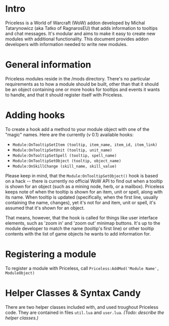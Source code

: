 # Intro #

Priceless is a World of Warcraft (WoW) addon developed by Michal Tatarynowicz (aka Tatko of RagnarosEU) that adds information to tooltips and chat messages. It's modular and aims to make it easy to create new modules with additional functionality. This document provides addon developers with information needed to write new modules.

# General information #

Priceless modules reside in the /mods directory. There's no particular requirements as to how a module should be built, other than that it should be an object containing one or more hooks for tooltips and events it wants to handle, and that it should register itself with Priceless.

# Adding hooks #

To create a hook add a method to your module object with one of the "magic" names. Here are the currently (v 0.1) available hooks:

  * `Module:OnTooltipSetItem (tooltip, item_name, item_id, item_link)`
  * `Module:OnTooltipSetUnit (tooltip, unit_name)`
  * `Module:OnTooltipSetSpell (tooltip, spell_name)`
  * `Module:OnTooltipSetObject (tooltip, object_name)`
  * `Module:OnSkillChange (skill_name, skill_value)`

Please keep in mind, that the `Module:OnTooltipSetObject()` hook is based on a hack -- there is currently no official WoW API to find out when a tooltip is shown for an object (such as a mining node, herb, or a mailbox). Priceless keeps note of when the tooltip is shown for an item, unit or spell, along with its name. When tooltip is updated (specifically, when the first line, usually containing the name, changes), yet it's not for and item, unit or spell, it's assumed that it's shown for an object.

That means, however, that the hook is called for things like user interface elements, such as 'zoom in' and 'zoom out' minimap buttons. It's up to the module developer to match the name (tooltip's first line) or other tooltip contents with the list of game objects he wants to add information for.

# Registering a module #

To register a module with Priceless, call `Priceless:AddMod('Module Name', ModuleObject)`

# Helper Classes & Syntax Candy #

There are two helper classes included with, and used troughout Priceless code. They are contained in files `util.lua` and `user.lua`. _(Todo: describe the helper classes.)_